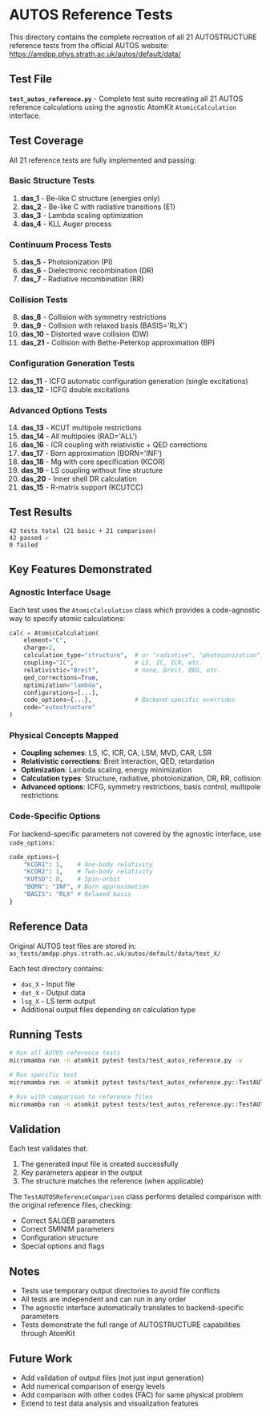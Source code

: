 # AUTOS Reference Tests

This directory contains the complete recreation of all 21 AUTOSTRUCTURE reference tests from the official AUTOS website: https://amdpp.phys.strath.ac.uk/autos/default/data/

## Test File

**`test_autos_reference.py`** - Complete test suite recreating all 21 AUTOS reference calculations using the agnostic AtomKit `AtomicCalculation` interface.

## Test Coverage

All 21 reference tests are fully implemented and passing:

### Basic Structure Tests
1. **das_1** - Be-like C structure (energies only)
2. **das_2** - Be-like C with radiative transitions (E1)
3. **das_3** - Lambda scaling optimization
4. **das_4** - KLL Auger process

### Continuum Process Tests
5. **das_5** - Photoionization (PI)
6. **das_6** - Dielectronic recombination (DR)
7. **das_7** - Radiative recombination (RR)

### Collision Tests
8. **das_8** - Collision with symmetry restrictions
9. **das_9** - Collision with relaxed basis (BASIS='RLX')
10. **das_10** - Distorted wave collision (DW)
11. **das_21** - Collision with Bethe-Peterkop approximation (BP)

### Configuration Generation Tests
12. **das_11** - ICFG automatic configuration generation (single excitations)
13. **das_12** - ICFG double excitations

### Advanced Options Tests
14. **das_13** - KCUT multipole restrictions
15. **das_14** - All multipoles (RAD='ALL')
16. **das_16** - ICR coupling with relativistic + QED corrections
17. **das_17** - Born approximation (BORN='INF')
18. **das_18** - Mg with core specification (KCOR)
19. **das_19** - LS coupling without fine structure
20. **das_20** - Inner shell DR calculation
21. **das_15** - R-matrix support (KCUTCC)

## Test Results

```
42 tests total (21 basic + 21 comparison)
42 passed ✓
0 failed
```

## Key Features Demonstrated

### Agnostic Interface Usage
Each test uses the `AtomicCalculation` class which provides a code-agnostic way to specify atomic calculations:

```python
calc = AtomicCalculation(
    element="C",
    charge=2,
    calculation_type="structure",  # or "radiative", "photoionization", "DR", "RR", "collision"
    coupling="IC",                 # LS, IC, ICR, etc.
    relativistic="Breit",          # none, Breit, QED, etc.
    qed_corrections=True,
    optimization="lambda",
    configurations=[...],
    code_options={...},            # Backend-specific overrides
    code="autostructure"
)
```

### Physical Concepts Mapped

- **Coupling schemes**: LS, IC, ICR, CA, LSM, MVD, CAR, LSR
- **Relativistic corrections**: Breit interaction, QED, retardation
- **Optimization**: Lambda scaling, energy minimization
- **Calculation types**: Structure, radiative, photoionization, DR, RR, collision
- **Advanced options**: ICFG, symmetry restrictions, basis control, multipole restrictions

### Code-Specific Options

For backend-specific parameters not covered by the agnostic interface, use `code_options`:

```python
code_options={
    "KCOR1": 1,    # One-body relativity
    "KCOR2": 1,    # Two-body relativity
    "KUTSO": 0,    # Spin-orbit
    "BORN": "INF", # Born approximation
    "BASIS": "RLX" # Relaxed basis
}
```

## Reference Data

Original AUTOS test files are stored in: `as_tests/amdpp.phys.strath.ac.uk/autos/default/data/test_X/`

Each test directory contains:
- `das_X` - Input file
- `dat_X` - Output data
- `lsg_X` - LS term output
- Additional output files depending on calculation type

## Running Tests

```bash
# Run all AUTOS reference tests
micromamba run -n atomkit pytest tests/test_autos_reference.py -v

# Run specific test
micromamba run -n atomkit pytest tests/test_autos_reference.py::TestAUTOSReference::test_das_1_be_like_c_structure -v

# Run with comparison to reference files
micromamba run -n atomkit pytest tests/test_autos_reference.py::TestAUTOSReferenceComparison -v
```

## Validation

Each test validates that:
1. The generated input file is created successfully
2. Key parameters appear in the output
3. The structure matches the reference (when applicable)

The `TestAUTOSReferenceComparison` class performs detailed comparison with the original reference files, checking:
- Correct SALGEB parameters
- Correct SMINIM parameters
- Configuration structure
- Special options and flags

## Notes

- Tests use temporary output directories to avoid file conflicts
- All tests are independent and can run in any order
- The agnostic interface automatically translates to backend-specific parameters
- Tests demonstrate the full range of AUTOSTRUCTURE capabilities through AtomKit

## Future Work

- Add validation of output files (not just input generation)
- Add numerical comparison of energy levels
- Add comparison with other codes (FAC) for same physical problem
- Extend to test data analysis and visualization features
